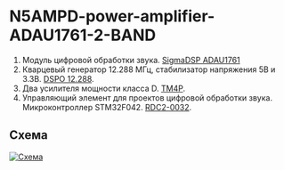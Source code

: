 # N5AMPD-power-amplifier-ADAU1761-2-BAND
1. Модуль цифровой обработки звука. <a class="link" href="https://www.chipdip.ru/product/sigmadsp-adau1761">SigmaDSP ADAU1761</a>
2. Кварцевый генератор 12.288 МГц, стабилизатор напряжения 5В и 3.3В. <a class="link" href="https://www.chipdip.ru/product/rdc2-0032">DSPO 12.288</a>. 
3. Два усилителя мощности класса D. <a class="link" href="https://www.chipdip.ru/product/rdc2-0050">TM4P</a>.
4. Управляющий элемент для проектов цифровой обработки звука. Микроконтроллер STM32F042. <a class="link" href="https://www.chipdip.ru/product/rdc2-0032">RDC2-0032</a>.

<h2>Схема</h2>

<p><a class="galery" href="https://static.chipdip.ru/lib/504/DOC004504792.jpg"><img alt="Схема" src="https://static.chipdip.ru/lib/504/DOC004504794.jpg" /></a></p>
